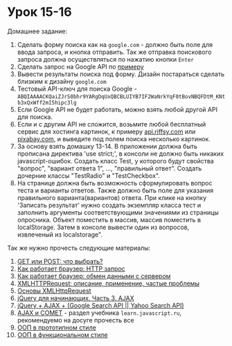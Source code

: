 # Урок 15-16

Домашнее задание:

1. Сделать форму поиска как на `google.com` - должно быть поле для ввода запроса, и кнопка отправить. Так же отправка поискового запроса должна осуществляться по нажатию кнопки `Enter`
2. Сделать запрос на Google API по [примеру](http://anton.shevchuk.name/javascript/jquery-and-google-search-api-or-yahoo-search-api-yahoo-search-api/)
3. Вывести результаты поиска под форму. Дизайн постараться сделать близким к дизайну `google.com`
4. Тестовый API-ключ для поиска Google -  `ABQIAAAACKQaiZJrS0bhr9YARgDqUxQBCBLUIYB7IF2WaNrkYqF0tBovNBQFDtM_KNtb3xQxWff2mI5hipc3lg`
5. Если Google API не будет работать, можно взять любой другой API для поиска.
6. Если и с другим API не сложится, возьмите любой бесплатный сервис для хостинга картинок, к примеру [api.riffsy.com](http://api.riffsy.com/) или [pixabay.com](https://pixabay.com/api/docs/), и выведите под полем поиска несколько картинок.
7. За основу взять домашку 13-14. В приложении должна быть прописана директива 'use strict;', в консоли не должно быть никаких javascript-ошибок. Создать класс Test, у которого будут свойства "вопрос", "вариант ответа 1", ..., "правильный ответ". Создать дочерние классы "TestRadio" и "TestCheckbox". 
  8.  На странице должна быть возможность сформулировать вопрос теста и варианты ответов. Также должно быть поле для указания правильного варианта(вариантов) ответа. При клике на кнопку 'Записать результат'  нужно создать экземпляр класса тест и заполнить аргументы соответствующими значениями из страницы опросника. Объект поместить в массив, массив поместить в localStorage. Затем в консоле вывести один из вопросов, извлеченый из localstorage".


Так же нужно прочесть следующие материалы:

1. [GET или POST: что выбрать?](http://xiper.net/learn/also-need-to-know/get-or-post)
2. [Как работает браузер: HTTP запрос](http://xiper.net/learn/also-need-to-know/how-does-a-browser-HTTP-request)
3. [Как работает браузер: обмен данными с сервером](http://xiper.net/learn/also-need-to-know/how-does-a-browser-communicate-with-the-server)
4. [XMLHTTPRequest: описание, применение, частые проблемы](http://xmlhttprequest.ru/)
5. [Основы XMLHttpRequest](https://learn.javascript.ru/ajax-xmlhttprequest)
6. [jQuery для начинающих. Часть 3. AJAX](http://anton.shevchuk.name/javascript/jquery-for-beginners-ajax/)
7. [jQuery + AJAX + (Google Search API || Yahoo Search API)](http://anton.shevchuk.name/javascript/jquery-and-google-search-api-or-yahoo-search-api-yahoo-search-api/)
8. [AJAX и COMET](https://learn.javascript.ru/ajax) - раздел учебника `learn.javascript.ru`, рекомендуемо на досуге прочесть все
9. [ООП в прототипном стиле](https://learn.javascript.ru/prototypes)
10. [ООП в функциональном стиле](https://learn.javascript.ru/oop)
